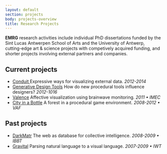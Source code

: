 ```yaml
---
layout: default
section: projects
body: projects-overview
title: Research Projects
---
```

**EMRG** research activities include individual PhD dissertations funded by the Sint Lucas Antwerpen School of Arts and the University of Antwerp, cutting-edge art &amp; science projects with competively acquired funding, and shorter projects involving external partners and companies.

Current projects
----------------

* [Conduit ](conduit.html) Expressive ways for visualizing external data. _2012-2014_
* [Generative Design Tools](impact-of-generative-design-tools.html) How do new procedural tools influence designers? _2012-1016_
* [Valence](valence.html) Affective visualization using brainwave monitoring. _2011 • IMEC_
* [City in a Bottle](city-in-a-bottle.html) A forest in a procedural game environment. _2008-2012 • VAF_

Past projects
-------------
* [DarkMatr](darkmatr.html) The web as database for collective intelligence. _2008-2009 • IBBT_
* [Gravital](gravital.html) Parsing natural language to a visual language. _2007-2009 • IWT_